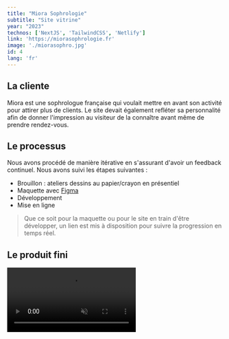 ```yaml
---
title: "Miora Sophrologie"
subtitle: "Site vitrine"
year: "2023"
technos: ['NextJS', 'TailwindCSS', 'Netlify']
link: 'https://miorasophrologie.fr'
image: './miorasophro.jpg'
id: 4
lang: 'fr'
---
```


## La cliente

Miora est une sophrologue française qui voulait mettre en avant son activité pour attirer plus de clients. Le site devait également refléter sa personnalité afin de donner l'impression au visiteur de la connaître avant même de prendre rendez-vous.

## Le processus

Nous avons procédé de manière itérative en s'assurant d'avoir un feedback continuel. Nous avons suivi les étapes suivantes :

- Brouillon : ateliers dessins au papier/crayon en présentiel
- Maquette avec [Figma](https://www.figma.com/)
- Développement
- Mise en ligne

> Que ce soit pour la maquette ou pour le site en train d'être développer, un lien est mis à disposition pour suivre la progression en temps réel.


## Le produit fini

<video src="/screen_recording_miora.mp4" type="video/mp4" controls autoplay loop muted>

[Visit website](https://miorasophrologie.fr)


## Le feedback

*« J’ai fait appel à William pour la construction de mon site web ! Il est à l’écoute de vos besoin ! Je savais que j’allais être bien accompagnée pour le développement de mon site web ! Il a réussi à faire transparaître l’image que je voulais véhiculer avec ce site ! Il est également à l’écoute disponible pour toute question ou remarque. Merci pour ton travail ! Je n’hésiterai pas à faire appel à William pour une refonte ou une mise à jour de mon site ! Il vous livre un produit de qualité, qui répond à vos besoin ! Je vous le recommande »*

[Get in touch](https://calendly.com/willdevweb/talk)
